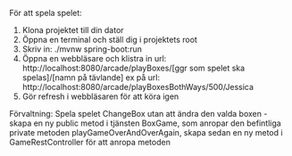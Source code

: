 För att spela spelet:
 1. Klona projektet till din dator
 2. Öppna en terminal och ställ dig i projektets root
 3. Skriv in: ./mvnw spring-boot:run
 4. Öppna en webbläsare och klistra in url:
 http://localhost:8080/arcade/playBoxes/[ggr som spelet ska spelas]/[namn på tävlande]
 ex på url:
 http://localhost:8080/arcade/playBoxesBothWays/500/Jessica
 5. Gör refresh i webbläsaren för att köra igen

Förvaltning:
Spela spelet ChangeBox utan att ändra den valda boxen - skapa en ny public metod i tjänsten BoxGame,
 som anropar den befintliga private metoden playGameOverAndOverAgain, skapa sedan en ny metod i
 GameRestController för att anropa metoden
